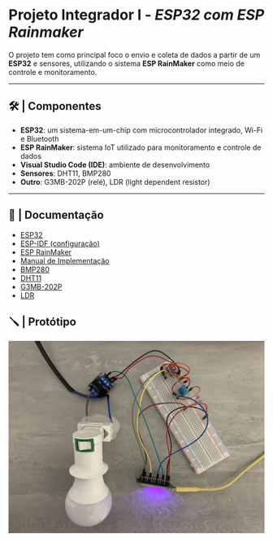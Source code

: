 # Projeto Integrador I - _ESP32 com ESP Rainmaker_

O projeto tem como principal foco o envio e coleta de dados a partir de um **ESP32** e sensores, utilizando o sistema **ESP RainMaker** como meio de controle e monitoramento.

---

## 🛠️ | Componentes

- **ESP32**: um sistema-em-um-chip com microcontrolador integrado, Wi-Fi e Bluetooth
- **ESP RainMaker**: sistema IoT utilizado para monitoramento e controle de dados
- **Visual Studio Code (IDE)**: ambiente de desenvolvimento
- **Sensores**: DHT11, BMP280
- **Outro**: G3MB-202P (relé), LDR (light dependent resistor)

---

## 📖 | Documentação

- [ESP32](ESP32.md)
- [ESP-IDF (configuração)](IDECONFIG.md)
- [ESP RainMaker](ESPRainMaker.md)
- [Manual de Implementação](MANUAL.md)
- [BMP280](BMP280.md)
- [DHT11](DHT11.md)
- [G3MB-202P](G3MB-202P.md)
- [LDR](LDR.md)

## 🪛 | Protótipo 

</p>
  <img src = "img/prototipo.jpg">
</p>
